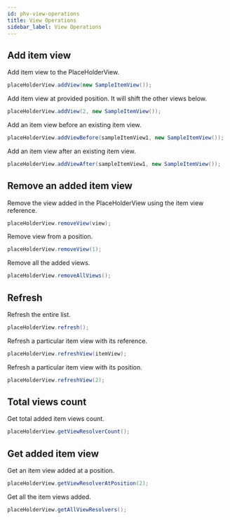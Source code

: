 ```yaml
---
id: phv-view-operations
title: View Operations
sidebar_label: View Operations
---
```


## Add item view
Add item view to the PlaceHolderView.
```java
placeHolderView.addView(new SampleItemView());
```

Add item view at provided position. It will shift the other views below.
```java
placeHolderView.addView(2, new SampleItemView());
```

Add an item view before an existing item view.
```java
placeHolderView.addViewBefore(sampleItemView1, new SampleItemView());
```

Add an item view after an existing item view.
```java
placeHolderView.addViewAfter(sampleItemView1, new SampleItemView());
```

## Remove an added item view
Remove the view added in the PlaceHolderView using the item view reference.
```java
placeHolderView.removeView(view);
```

Remove view from a position.
```java
placeHolderView.removeView(1);
```

Remove all the added views.
```java
placeHolderView.removeAllViews();
```

## Refresh
Refresh the entire list.
```java
placeHolderView.refresh();
```

Refresh a particular item view with its reference.
```java
placeHolderView.refreshView(itemView);
```

Refresh a particular item view with its position.
```java
placeHolderView.refreshView(2);
```

## Total views count
Get total added item views count.
```java
placeHolderView.getViewResolverCount();
```

## Get added item view
Get an item view added at a position.
```java
placeHolderView.getViewResolverAtPosition(2);
```

Get all the item views added.
```java
placeHolderView.getAllViewResolvers();
```